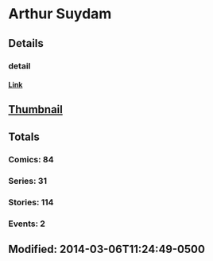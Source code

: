 # Arthur  Suydam 
## Details
### detail
#### [Link](http://marvel.com/comics/creators/1057/arthur_suydam?utm_campaign=apiRef&utm_source=225578a89fc76f3d20fbffda5d17a88d)
## [Thumbnail](http://i.annihil.us/u/prod/marvel/i/mg/5/d0/4bc5f0b476410.jpg)
## Totals
### Comics: 84
### Series: 31
### Stories: 114
### Events: 2
## Modified: 2014-03-06T11:24:49-0500